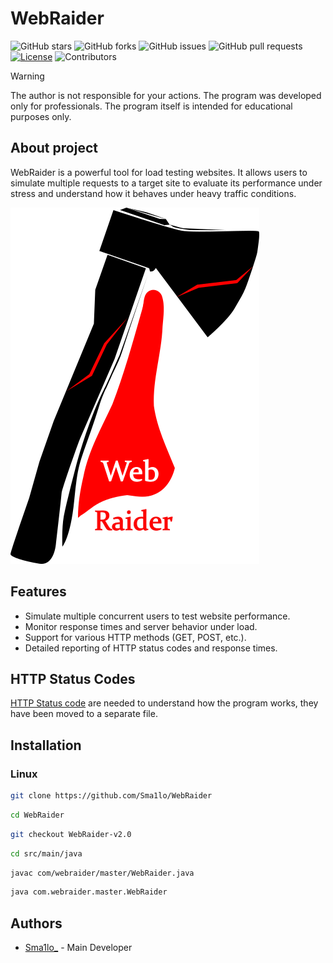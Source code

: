 # WebRaider

![GitHub stars](https://img.shields.io/github/stars/recitative/WebRaider?style=flat-square&color=brightgreen)
![GitHub forks](https://img.shields.io/github/forks/recitative/WebRaider?style=flat-square&color=brightgreen)
![GitHub issues](https://img.shields.io/github/issues/recitative/WebRaider?style=flat-square&color=brightgreen)
![GitHub pull requests](https://img.shields.io/github/issues-pr/recitative/WebRaider?style=flat-square&color=brightgreen)
  <a href="LICENSE"><img src="https://img.shields.io/badge/license-LICENSE?style=flat-square&color=brightgreen.svg" alt="License"/></a>
![Contributors](https://img.shields.io/github/contributors/recitative/WebRaider?style=flat-square&color=brightgreen)

> [!WARNING]
> The author is not responsible for your actions. The program was developed only for professionals. The program itself is intended for educational purposes only.

## About project

 WebRaider is a powerful tool for load testing websites. It allows users to simulate multiple requests to a target site to evaluate its performance under stress and understand how it behaves under heavy traffic conditions.

<img src="WebRaider_logo.png">

## Features

- Simulate multiple concurrent users to test website performance.
- Monitor response times and server behavior under load.
- Support for various HTTP methods (GET, POST, etc.).
- Detailed reporting of HTTP status codes and response times.

## HTTP Status Codes

 [HTTP Status code](https://github.com/recitative/WebRaider/blob/main/HTTP_STATUS_CODES.md) are needed to understand how the program works, they have been moved to a separate file.

## Installation

### Linux

```bash
git clone https://github.com/Sma1lo/WebRaider
```

```bash
cd WebRaider
```

```bash
git checkout WebRaider-v2.0
```

```bash
cd src/main/java
```

```bash
javac com/webraider/master/WebRaider.java
```

```bash
java com.webraider.master.WebRaider
```

## Authors

- [Sma1lo_](https://github.com/Sma1lo) - Main Developer

